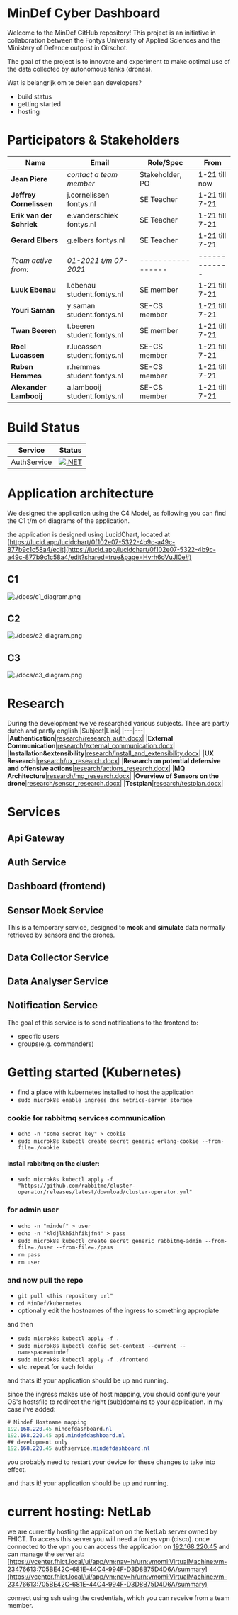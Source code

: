 # MinDef Cyber Dashboard
Welcome to the MinDef GitHub repository!
This project is an initiative in collaboration between the Fontys University of Applied Sciences and the Ministery of Defence outpost in Oirschot.

The goal of the project is to innovate and experiment to make optimal use of the data collected by autonomous tanks (drones).


Wat is belangrijk om te delen aan developers?
- build status
- getting started
- hosting

# Participators & Stakeholders
|Name|Email|Role/Spec|From|
|---|---|---|---|
|**Jean Piere**|*contact a team member*|Stakeholder, PO|1-21 till now|
|**Jeffrey Cornelissen**|j.cornelissen fontys.nl|SE Teacher|1-21 till 7-21|
|**Erik van der Schriek**|e.vanderschiek fontys.nl|SE Teacher|1-21 till 7-21|
|**Gerard Elbers**|g.elbers fontys.nl|SE Teacher|1-21 till 7-21|
|*Team active from:*|*01-2021 t/m 07-2021*|-----------------|-------------|
|**Luuk Ebenau**|l.ebenau student.fontys.nl|SE member|1-21 till 7-21|
|**Youri Saman**|y.saman student.fontys.nl|SE-CS member|1-21 till 7-21|
|**Twan Beeren**|t.beeren student.fontys.nl|SE member|1-21 till 7-21|
|**Roel Lucassen**|r.lucassen student.fontys.nl|SE-CS member|1-21 till 7-21|
|**Ruben Hemmes**|r.hemmes student.fontys.nl|SE-CS member|1-21 till 7-21|
|**Alexander Lambooij**|a.lambooij student.fontys.nl|SE-CS member|1-21 till 7-21|

# Build Status
|Service|Status|
|---|---|
|AuthService|[![.NET](https://github.com/fhict-mindef-s66/MinDef-AuthService/actions/workflows/dotnet.yml/badge.svg)](https://github.com/fhict-mindef-s66/MinDef-AuthService/actions/workflows/dotnet.yml)|

# Application architecture
We designed the application using the C4 Model, as following you can find the C1 t/m c4 diagrams of the application.

the application is designed using LucidChart, located at [https://lucid.app/lucidchart/0f102e07-5322-4b9c-a49c-877b9c1c58a4/edit](https://lucid.app/lucidchart/0f102e07-5322-4b9c-a49c-877b9c1c58a4/edit?shared=true&page=Hvrh6oVuJI0e#)
## C1
![./docs/c1_diagram.png](./docs/c1_diagram.png)
## C2
![./docs/c2_diagram.png](./docs/c2_diagram.png)
## C3
![./docs/c3_diagram.png](./docs/c3_diagram.png)

# Research
During the development we've researched various subjects. Thee are partly dutch and partly english
|Subject|Link|
|---|---|
|**Authentication**|[research/research_auth.docx](./docs/research/research_auth.docx)|
|**External Communication**|[research/external_communication.docx](./docs/research/external_communication.docx)|
|**Installation&extensibility**|[research/install_and_extensibility.docx](./docs/research/instal_and_extensibility.docx)|
|**UX Research**|[research/ux_research.docx](./docs/research/ux_research.docx)|
|**Research on potential defensive and offensive actions**|[research/actions_research.docx](./docs/research/actions_research.docx)|
|**MQ Architecture**|[research/mq_research.docx](./docs/research/mq_research.docx)|
|**Overview of Sensors on the drone**|[research/sensor_research.docx](./docs/research/sensor_research.docx)|
|**Testplan**|[research/testplan.docx](./docs/research/testplan.docx)|
# Services
## Api Gateway

## Auth Service

## Dashboard (frontend)

## Sensor Mock Service
This is a temporary service, designed to **mock** and **simulate** data normally retrieved by sensors and the drones. 
## Data Collector Service
## Data Analyser Service

## Notification Service
The goal of this service is to send notifications to the frontend to:
-  specific users
-  groups(e.g. commanders)



# Getting started (Kubernetes)

- find a place with kubernetes installed to host the application
- ```sudo microk8s enable ingress dns metrics-server storage```

### cookie for rabbitmq services communication
- ```echo -n "some secret key" > cookie```
- ```sudo microk8s kubectl create secret generic erlang-cookie --from-file=./cookie```
#### install rabbitmq on the cluster:
- ```sudo microk8s kubectl apply -f "https://github.com/rabbitmq/cluster-operator/releases/latest/download/cluster-operator.yml"```
### for admin user
- ```echo -n "mindef" > user```
- ```echo -n "kldjlkh5ihfikjfn4" > pass```
- ```sudo microk8s kubectl create secret generic rabbitmq-admin --from-file=./user --from-file=./pass```
- ```rm pass```
- ```rm user```

### and now pull the repo
- ```git pull <this repository url"```
- ```cd MinDef/kubernetes```
- optionally edit the hostnames of the ingress to something appropiate 

and then
- ```sudo microk8s kubectl apply -f .```
- ```sudo microk8s kubectl config set-context --current --namespace=mindef```
- ```sudo microk8s kubectl apply -f ./frontend```
- etc. repeat for each folder

and thats it! your application should be up and running.

since the ingress makes use of host mapping, you should configure your OS's hostsfile to redirect the right (sub)domains to your application. 
in my case i've added:
```cs
# Mindef Hostname mapping
192.168.220.45 mindefdashboard.nl
192.168.220.45 api.mindefdashboard.nl
## development only
192.168.220.45 authservice.mindefdashboard.nl
```
you probably need to restart your device for these changes to take into effect.

and thats it! your application should be up and running.


# current hosting: NetLab
we are currently hosting the application on the NetLab server owned by FHICT. To access this server you will need a fontys vpn (cisco).
once connected to the vpn you can access the application on [192.168.220.45](192.168.220.45)
and can manage the server at: [https://vcenter.fhict.local/ui/app/vm;nav=h/urn:vmomi:VirtualMachine:vm-23476613:705BE42C-681E-44C4-994F-D3D8B75D4D6A/summary](https://vcenter.fhict.local/ui/app/vm;nav=h/urn:vmomi:VirtualMachine:vm-23476613:705BE42C-681E-44C4-994F-D3D8B75D4D6A/summary)

connect using ssh using the credentials, which you can receive from a team member.